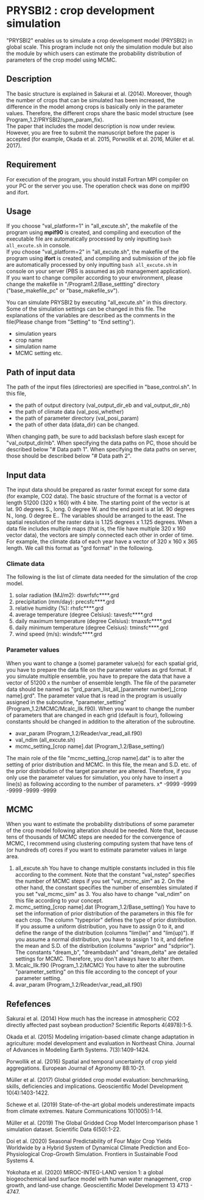 # PRYSBI2 : crop development simulation

"PRYSBI2" enables us to simulate a crop development model (PRYSBI2) in global scale. This program include not only the simulation module but also the module by which users can estimate the probability distribution of parameters of the crop model using MCMC.

## Description

The basic structure is explained in Sakurai et al. (2014). Moreover, though the number of crops that can be simulated has been increased, the difference in the model among crops is basically only in the parameter values. Therefore, the different crops share the basic model structure (see Program_1.2/PRYSBI2/spm_param_fix).  
The paper that includes the model description is now under review. However, you are free to submit the manuscript before the paper is accepted (for example, Okada et al. 2015, Porwollik et al. 2016, Müller et al. 2017).

## Requirement

For execution of the program, you should install Fortran MPI compiler on your PC or the server you use. The operation check was done on mpif90 and ifort.

## Usage

If you choose "val_platform=1" in "all_excute.sh", the makefile of the program using **mpif90** is created, and compiling and execution of the executable file are automatically processed by only inputting `bash all_excute.sh` in console.  
If you choose "val_platform=2" in "all_excute.sh", the makefile of the program using **ifort** is created, and compiling and submission of the job file are automatically processed by only inputting `bash all_excute.sh` in console on your server (PBS is assumed as job management application).  
If you want to change compiler according to your environment, please change the makefile in "/Program1.2/Base_settting" directory ("base_makefile_pc" or "base_makefile_sv").

You can simulate PRYSBI2 by executing "all_excute.sh" in this directory.  
Some of the simulation settings can be changed in this file. The explanations of the variables are described as the comments in the file(Please change from "Setting" to "End setting").
* simulation years
* crop name
* simulation name
* MCMC setting      etc.

## Path of input data

The path of the input files (directories) are specified in "base_control.sh". In this file,
* the path of output directory (val_output_dir_eb and val_output_dir_nb)
* the path of climate data (val_posi_whether)
* the path of parameter directory (val_posi_param)
* the path of other data (data_dir)
can be changed.

When changing path, be sure to add backslash before slash except for "val_output_dir/nb". When specifying the data paths on PC, those should be described below "# Data path 1". When specifying the data paths on server, those should be described below "# Data path 2".

## Input data

The input data should be prepared as raster format except for some data (for example, CO2 data). The basic structure of the format is a vector of length 51200 (320 x 160) with 4 bite. The starting point of the vector is at lat. 90 degrees S., long. 0 degree W. and the end point is at lat. 90 degrees N., long. 0 degree E.. The variables should be arranged to the east. The spatial resolution of the raster data is 1.125 degrees x 1.125 degrees. When a data file includes multiple maps (that is, the file have multiple 320 x 160 vector data), the vectors are simply connected each other in order of time. For example, the climate data of each year have a vector of 320 x 160 x 365 length. We call this format as "grd format" in the following.

### Climate data

The following is the list of climate data needed for the simulation of the crop model.
1. solar radiation (MJ/m2): dswrfsfc****.grd
2. precipitation (mm/day): precsfc****.grd
3. relative humidity (%): rhsfc****.grd
4. average temperature (degree Celsius): tavesfc****.grd
5. daily maximum temperature (degree Celsius): tmaxsfc****.grd
6. daily minimum temperature (degree Celsius): tminsfc****.grd
7. wind speed (m/s): windsfc****.grd

### Parameter values

When you want to change a (some) parameter value(s) for each spatial grid, you have to prepare the data file on the parameter values as grd format. If you simulate multiple ensemble, you have to prepare the data that have a vector of 51200 x the number of ensemble length. The file of the parameter data should be named as "grd_param_list_all_[parameter number]\_[crop name].grd". The parameter value that is read in the program is usually assigned in the subroutine, "parameter_setting" (Program_1.2/MCMC/Mcalc_llk.f90). When you want to change the number of parameters that are changed in each grid (default is four), following constants should be changed in addition to the alteration of the subroutine.
* avar_param (Program_1.2/Reader/var_read_all.f90)
* val_ndim (all_excute.sh)
* mcmc_setting_[crop name].dat (Program_1.2/Base_setting/)

The main role of the file "mcmc_setting_[crop name].dat" is to alter the setting of prior distribution and MCMC. In this file, the mean and S.D. etc. of the prior distribution of the target parameter are altered. Therefore, if you only use the parameter values for simulation, you only have to insert a line(s) as following according to the number of parameters.
	x* -9999 -9999 -9999 -9999 -9999

## MCMC

When you want to estimate the probability distributions of some parameter of the crop model following alteration should be needed. Note that, because tens of thousands of MCMC steps are needed for the convergence of MCMC, I recommend using clustering computing system that have tens of (or hundreds of) cores if you want to estimate parameter values in large area.
1. all_excute.sh
	You have to change multiple constants included in this file according to the comment. Note that the constant "val_nstep" specifies the number of MCMC steps if you set "val_mcmc_sim" as 2. On the other hand, the constant specifies the number of ensembles simulated if you set "val_mcmc_sim" as 3.
	You also have to change "val_ndim" on this file according to your concept.
2. mcmc_setting_[crop name].dat (Program_1.2/Base_setting/)
	You have to set the information of prior distribution of the parameters in this file for each crop. The column "typeprior" defines the type of prior distribution. If you assume a uniform distribution, you have to assign 0 to it, and define the range of the distribution (columns "lim(lw)" and "lim(up)"). If you assume a normal distribution, you have to assign 1 to it, and define the mean and S.D. of the distribution (columns "avprior" and "sdprior"). The constants "dream_b", "dreambdash" and "dream_delta" are detailed settings for MCMC. Therefore, you don't always have to alter them.
3. Mcalc_llk.f90 (Program_1.2/MCMC)
	You have to alter the subroutine "parameter_setting" on this file according to the concept of your parameter setting.
4. avar_param (Program_1.2/Reader/var_read_all.f90)

## Refefences

Sakurai et al. (2014) How much has the increase in atmospheric CO2 directly affected past soybean production? Scientific Reports 4(4978):1-5.

Okada et al. (2015) Modeling irrigation-based climate change adaptation in agriculture: model development and evaluation in Northeast China. Journal of Advances in Modeling Earth Systems. 7(3):1409-1424.

Porwollik et al. (2016) Spatial and temporal uncertainty of crop yield aggregations. European Journal of Agronomy 88:10-21.

Müller et al. (2017) Global gridded crop model evaluation: benchmarking, skills, deficiencies and implications. Geoscientific Model Development 10(4):1403-1422.

Schewe et al. (2019) State-of-the-art global models underestimate impacts from climate extremes. Nature Communications 10(1005):1-14.

Müller et al. (2019) The Global Gridded Crop Model Intercomparison phase 1 simulation dataset. Scientific Data 6(50):1-22.

Doi et al. (2020) Seasonal Predictability of Four Major Crop Yields Worldwide by a Hybrid System of Dynamical Climate Prediction and Eco-Physiological Crop-Growth Simulation. Frontiers in Sustainable Food Systems 4.

Yokohata et al. (2020) MIROC-INTEG-LAND version 1: a global biogeochemical land surface model with human water management, crop growth, and land-use change. Geoscientific Model Development 13 4713 - 4747.


